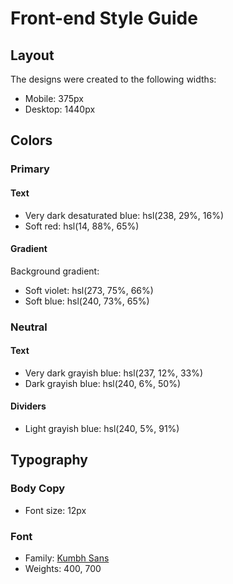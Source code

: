 # Front-end Style Guide

## Layout

The designs were created to the following widths:

- Mobile: 375px
- Desktop: 1440px

## Colors

### Primary

#### Text

- Very dark desaturated blue: hsl(238, 29%, 16%)
- Soft red: hsl(14, 88%, 65%)

#### Gradient

Background gradient:

- Soft violet: hsl(273, 75%, 66%)
- Soft blue: hsl(240, 73%, 65%)


### Neutral

#### Text

- Very dark grayish blue: hsl(237, 12%, 33%)
- Dark grayish blue: hsl(240, 6%, 50%)

#### Dividers

- Light grayish blue: hsl(240, 5%, 91%)

## Typography

### Body Copy

- Font size: 12px

### Font

- Family: [Kumbh Sans](https://fonts.google.com/specimen/Kumbh+Sans)
- Weights: 400, 700
